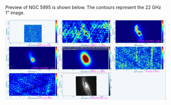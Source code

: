 Preview of NGC 5995 is shown below. The contours represent the 22 GHz 1" image. 

![NGC5995.png](NGC5995.png "NGC5995")

